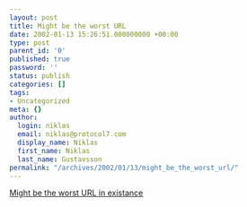```yaml
---
layout: post
title: Might be the worst URL
date: 2002-01-13 15:26:51.000000000 +00:00
type: post
parent_id: '0'
published: true
password: ''
status: publish
categories: []
tags:
- Uncategorized
meta: {}
author:
  login: niklas
  email: niklas@protocol7.com
  display_name: Niklas
  first_name: Niklas
  last_name: Gustavsson
permalink: "/archives/2002/01/13/might_be_the_worst_url/"
---
```

[Might be the worst URL in existance](http://i.have.spent.my.life.in.deep.sin.so.when.i.died.the.devil.have.refused.to.let.me.get.in.to.the.hell.and.now.i.am.chatting.with.other.dorks.outside.of.the.gate.of.heaven.ru/)

